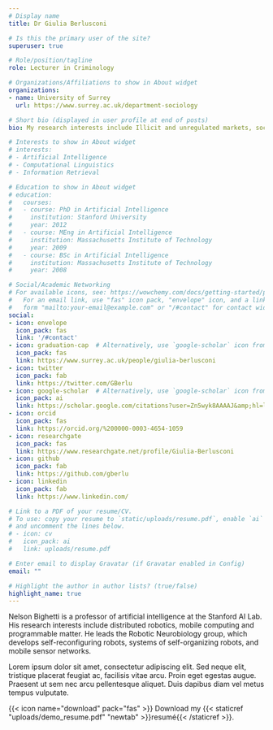```yaml
---
# Display name
title: Dr Giulia Berlusconi

# Is this the primary user of the site?
superuser: true

# Role/position/tagline
role: Lecturer in Criminology

# Organizations/Affiliations to show in About widget
organizations:
- name: University of Surrey
  url: https://www.surrey.ac.uk/department-sociology

# Short bio (displayed in user profile at end of posts)
bio: My research interests include Illicit and unregulated markets, social network analysis, co-offending.

# Interests to show in About widget
# interests:
# - Artificial Intelligence
# - Computational Linguistics
# - Information Retrieval

# Education to show in About widget
# education:
#   courses:
#   - course: PhD in Artificial Intelligence
#     institution: Stanford University
#     year: 2012
#   - course: MEng in Artificial Intelligence
#     institution: Massachusetts Institute of Technology
#     year: 2009
#   - course: BSc in Artificial Intelligence
#     institution: Massachusetts Institute of Technology
#     year: 2008

# Social/Academic Networking
# For available icons, see: https://wowchemy.com/docs/getting-started/page-builder/#icons
#   For an email link, use "fas" icon pack, "envelope" icon, and a link in the
#   form "mailto:your-email@example.com" or "/#contact" for contact widget.
social:
- icon: envelope
  icon_pack: fas
  link: '/#contact'
- icon: graduation-cap  # Alternatively, use `google-scholar` icon from `ai` icon pack
  icon_pack: fas
  link: https://www.surrey.ac.uk/people/giulia-berlusconi
- icon: twitter
  icon_pack: fab
  link: https://twitter.com/GBerlu
- icon: google-scholar  # Alternatively, use `google-scholar` icon from `ai` icon pack
  icon_pack: ai
  link: https://scholar.google.com/citations?user=Zn5wyk8AAAAJ&amp;hl=lv
- icon: orcid
  icon_pack: fas
  link: https://orcid.org/%200000-0003-4654-1059
- icon: researchgate
  icon_pack: fas
  link: https://www.researchgate.net/profile/Giulia-Berlusconi
- icon: github
  icon_pack: fab
  link: https://github.com/gberlu
- icon: linkedin
  icon_pack: fab
  link: https://www.linkedin.com/

# Link to a PDF of your resume/CV.
# To use: copy your resume to `static/uploads/resume.pdf`, enable `ai` icons in `params.toml`, 
# and uncomment the lines below.
# - icon: cv
#   icon_pack: ai
#   link: uploads/resume.pdf

# Enter email to display Gravatar (if Gravatar enabled in Config)
email: ""

# Highlight the author in author lists? (true/false)
highlight_name: true
---
```


Nelson Bighetti is a professor of artificial intelligence at the Stanford AI Lab. His research interests include distributed robotics, mobile computing and programmable matter. He leads the Robotic Neurobiology group, which develops self-reconfiguring robots, systems of self-organizing robots, and mobile sensor networks.

Lorem ipsum dolor sit amet, consectetur adipiscing elit. Sed neque elit, tristique placerat feugiat ac, facilisis vitae arcu. Proin eget egestas augue. Praesent ut sem nec arcu pellentesque aliquet. Duis dapibus diam vel metus tempus vulputate.

{{< icon name="download" pack="fas" >}} Download my {{< staticref "uploads/demo_resume.pdf" "newtab" >}}resumé{{< /staticref >}}.
